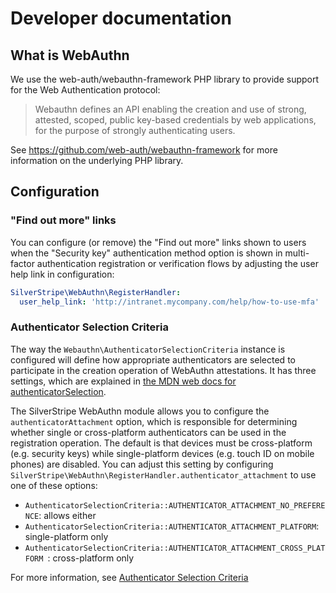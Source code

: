 # Developer documentation

## What is WebAuthn

We use the web-auth/webauthn-framework PHP library to provide support for the Web Authentication protocol:

> Webauthn defines an API enabling the creation and use of strong, attested, scoped, public key-based credentials by
> web applications, for the purpose of strongly authenticating users.

See https://github.com/web-auth/webauthn-framework for more information on the underlying PHP library.

## Configuration

### "Find out more" links

You can configure (or remove) the "Find out more" links shown to users when the "Security key" authentication method
option is shown in multi-factor authentication registration or verification flows by adjusting the user help link
in configuration:

```yaml
SilverStripe\WebAuthn\RegisterHandler:
  user_help_link: 'http://intranet.mycompany.com/help/how-to-use-mfa'
```

### Authenticator Selection Criteria

The way the `Webauthn\AuthenticatorSelectionCriteria` instance is configured will define how appropriate authenticators
are selected to participate in the creation operation of WebAuthn attestations. It has three settings, which are
explained in [the MDN web docs for authenticatorSelection](https://developer.mozilla.org/en-US/docs/Web/API/PublicKeyCredentialCreationOptions/authenticatorSelection#Syntax).

The SilverStripe WebAuthn module allows you to configure the `authenticatorAttachment` option, which is responsible
for determining whether single or cross-platform authenticators can be used in the registration operation. The default
is that devices must be cross-platform (e.g. security keys) while single-platform devices (e.g. touch ID on mobile
phones) are disabled. You can adjust this setting by configuring
`SilverStripe\WebAuthn\RegisterHandler.authenticator_attachment` to use one of these options:

* `AuthenticatorSelectionCriteria::AUTHENTICATOR_ATTACHMENT_NO_PREFERENCE`: allows either
* `AuthenticatorSelectionCriteria::AUTHENTICATOR_ATTACHMENT_PLATFORM`: single-platform only
* `AuthenticatorSelectionCriteria::AUTHENTICATOR_ATTACHMENT_CROSS_PLATFORM `: cross-platform only

For more information, see [Authenticator Selection Criteria](https://github.com/web-auth/webauthn-framework/blob/v1.2/doc/webauthn/PublicKeyCredentialCreation.md#authenticator-selection-criteria)
